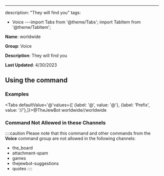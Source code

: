 ---
description: "They will find you"
tags:
  - Voice
---import Tabs from '@theme/Tabs';
import TabItem from '@theme/TabItem';

**Name**: worldwide

**Group**: Voice

**Description**: They will find you

**Last Updated**: 4/30/2023

## Using the command

### Examples
<Tabs defaultValue='@'values={[ {label: '@', value: '@'}, {label: 'Prefix', value: '//'},]}><TabItem value='@'>@TheJewBot worldwide</TabItem><TabItem value='//'>//worldwide</TabItem></Tabs>

### Command Not Allowed in these Channels
::::caution Please note that this command and other commands from the **Voice** command group are not allowed in the following channels:
- the_board
- attachment-spam
- games
- thejewbot-suggestions
- quotes
::::